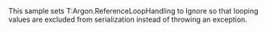 <?xml version="1.0" encoding="utf-8"?>
<topic id="ReferenceLoopHandlingIgnore" revisionNumber="1">
  <developerConceptualDocument xmlns="http://ddue.schemas.microsoft.com/authoring/2003/5" xmlns:xlink="http://www.w3.org/1999/xlink">
    <introduction>
      <para>This sample sets <codeEntityReference>T:Argon.ReferenceLoopHandling</codeEntityReference>
      to Ignore so that looping values are excluded from serialization instead of throwing an exception.</para>
    </introduction>
    <section>
      <title>Sample</title>
      <content>
        <code lang="cs" source="..\Src\Tests\Documentation\Samples\Serializer\ReferenceLoopHandlingIgnore.cs" region="Types" title="Types" />
        <code lang="cs" source="..\Src\Tests\Documentation\Samples\Serializer\ReferenceLoopHandlingIgnore.cs" region="Usage" title="Usage" />
      </content>
    </section>
  </developerConceptualDocument>
</topic>
